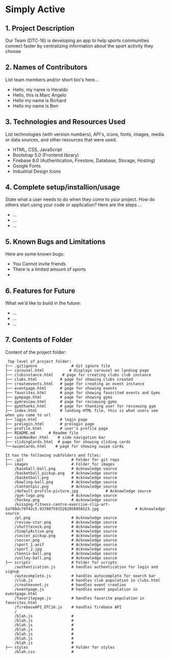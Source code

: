 # Simply Active

## 1. Project Description
Our Team (DTC-16) is developing an app to help sports communities connect faster by centralizing information about the sport activity they choose 

## 2. Names of Contributors
List team members and/or short bio's here... 
* Hello, my name is Heraldo
* Hello, this is Marc Angelo
* Hello my name is Richard
* Hello my name is Ben
	
## 3. Technologies and Resources Used
List technologies (with version numbers), API's, icons, fonts, images, media or data sources, and other resources that were used.
* HTML, CSS, JavaScript
* Bootstrap 5.0 (Frontend library)
* Firebase 8.0 (Authentication, Firestore, Database, Storage, Hosting)
* Google Fonts
* Industrial Design Icons

## 4. Complete setup/installion/usage
State what a user needs to do when they come to your project.  How do others start using your code or application?
Here are the steps ...
* ...
* ...
* ...

## 5. Known Bugs and Limitations
Here are some known bugs:
* You Cannot invite friends
* There is a limited amount of sports
* 

## 6. Features for Future
What we'd like to build in the future:
* ...
* ...
* ...
	
## 7. Contents of Folder
Content of the project folder:

```
 Top level of project folder: 
├── .gitignore               # Git ignore file
├── carousel.html           # displays carousel on landing page
├── clubinstance.html    # page for creating clubs club instance
├── clubs.html          # page for showing clubs created
├── createevents.html   # page for creating an event instance
├── eventpage.html      # page for showing events 
├── favorites.html      # page for showing favorited events and Gyms
├── gympage.html        # page for showing gyms
├── gymreview.html      # page for reviewing gyms
├── gymthanks.html      # page for thanking user for reviewing gym
├── index.html          # landing HTML file, this is what users see when you come to url
├── login.html          # login page      
├── prelogin.html       # prelogin page
├── profile.html        # user's profile page
├── README.md      # Readme file
├── sideNavBar.html    # side navigation bar
├── slidingCards.html  # page for showing sliding cards
└──swipeCards.html    # page for showing swipe cards

It has the following subfolders and files:
├── .git                     # Folder for git repo
├── images                   # Folder for images
    /baseball-ball.png       # Acknowledge source
    /basketball_pickup.png   # Acknowledge source
    /basketball.png          # Acknowledge source
    /bowling-ball.png        # Acknowledge source
    /Contentpic.png          # Acknowledge source
    /default-profile-picture.jpg            # Acknowledge source
    /gym-logo.png            # Acknowledge source
    /hockey.png              # Acknowledge source
    /kisspng-fitness-centre-exercise-clip-art-5af80dc79f42c5.9378075915262058956523.jpg                # Acknowledge source
    /pl.png                  # Acknowledge source
    /review-star.png         # Acknowledge source
    /shuttlecock.png         # Acknowledge source
    /SimplyActive.png        # Acknowledge source
    /soccer_pickup.png       # Acknowledge source
    /soccer.png              # Acknowledge source
    /sport_1.avif            # Acknowledge source
    /sport_2.jpg             # Acknowledge source
    /tennis-ball.png         # Acknowledge source
    /volley-ball.png         # Acknowledge source
├── scripts                  # Folder for scripts
    /authentication.js       # handles authentication for login and signup
    /autocomplete.js         # handles autocomplete for search bar
    /club.js                 # handles club population in clubs.html
    /createevent.js          # handles event creation
    /eventpage.js            # handles event population in eventpage.html
    /favoritepage.js         # handles favorite population in favorites.html
    /firebaseAPI_DTC16.js    # handles firebase API
    /
    /blah.js                 #
    /blah.js                 #
    /blah.js                 #
    /blah.js                 #
    /blah.js                 #
    /blah.js                 #
    /blah.js                 #
├── styles                   # Folder for styles
    /blah.css                # 



```


